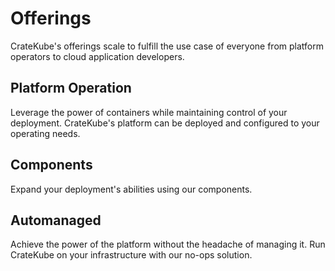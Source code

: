 # Offerings

CrateKube's offerings scale to fulfill the use case of everyone from platform operators to cloud application developers. 

## Platform Operation

Leverage the power of containers while maintaining control of your deployment. CrateKube's platform can be deployed and configured to your operating needs. 

## Components

Expand your deployment's abilities using our components. 

## Automanaged

Achieve the power of the platform without the headache of managing it. Run CrateKube on your infrastructure with our no-ops solution. 